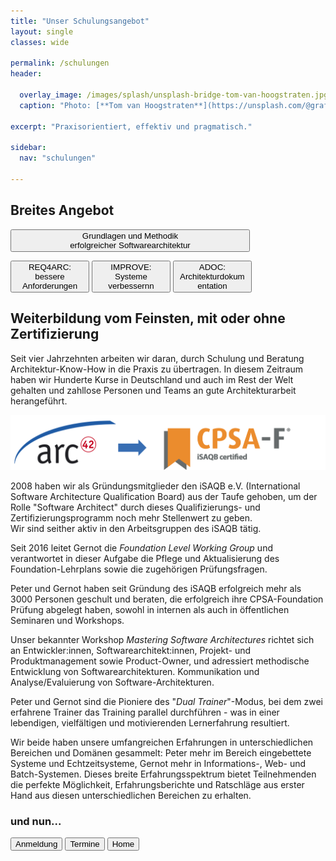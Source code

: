 ```yaml
---
title: "Unser Schulungsangebot"
layout: single
classes: wide

permalink: /schulungen
header:

  overlay_image: /images/splash/unsplash-bridge-tom-van-hoogstraten.jpg
  caption: "Photo: [**Tom van Hoogstraten**](https://unsplash.com/@grafish)"

excerpt: "Praxisorientiert, effektiv und pragmatisch."

sidebar:
  nav: "schulungen"

---
```



## Breites Angebot

<a href="info-msa"><button class="button buttonMSA" style="width:76%;">
Grundlagen und Methodik<br/>erfolgreicher Softwarearchitektur</button></a>

<p/>
<a href="info-req4arc"><button class="button buttonReq4Arc" style="width:25%;">
REQ4ARC: <br/>bessere Anforderungen</button></a>
<a href="info-req4arc"><button class="button buttonImprove" style="width:25%;">
IMPROVE: <br/>Systeme verbessernn</button></a>
<a href="info-req4arc"><button class="button buttonAdoc" style="width:25%;">
ADOC: <br/>Architekturdokumentation</button></a>



## Weiterbildung vom Feinsten, mit oder ohne Zertifizierung

Seit vier Jahrzehnten arbeiten wir daran, durch Schulung und Beratung Architektur-Know-How in die Praxis zu übertragen. In diesem Zeitraum haben wir Hunderte Kurse in Deutschland und auch im Rest der Welt gehalten und zahllose Personen und Teams an gute Architekturarbeit herangeführt. 

![](/images/arc42-learn-cpsaf.png)

2008 haben wir als Gründungsmitglieder den iSAQB e.V. (International Software Architecture Qualification Board) aus der Taufe gehoben, um der Rolle "Software Architect" durch dieses Qualifizierungs- und Zertifizierungsprogramm noch mehr Stellenwert zu geben.  
Wir sind seither aktiv in den Arbeitsgruppen des iSAQB tätig.

Seit 2016 leitet Gernot die _Foundation Level Working Group_ und verantwortet in dieser Aufgabe die Pflege und Aktualisierung des Foundation-Lehrplans
sowie die zugehörigen Prüfungsfragen.

Peter und Gernot haben seit Gründung des iSAQB erfolgreich mehr als 3000 Personen geschult und beraten, die erfolgreich ihre CPSA-Foundation Prüfung abgelegt haben,
sowohl in internen als auch in öffentlichen Seminaren und Workshops.

Unser bekannter Workshop _Mastering Software Architectures_ richtet sich an Entwickler:innen, Softwarearchitekt:innen, Projekt- und Produktmanagement sowie Product-Owner,
und adressiert methodische Entwicklung von Softwarearchitekturen. 
Kommunikation und Analyse/Evaluierung von Software-Architekturen.

Peter und Gernot sind die Pioniere des "_Dual Trainer_"-Modus, bei dem zwei erfahrene Trainer das Training parallel durchführen - 
was in einer lebendigen, vielfältigen und motivierenden Lernerfahrung resultiert. 

Wir beide haben unsere umfangreichen Erfahrungen in unterschiedlichen Bereichen und Domänen gesammelt:
Peter mehr im Bereich eingebettete Systeme und Echtzeitsysteme, Gernot mehr in Informations-, Web- und Batch-Systemen.
Dieses breite Erfahrungsspektrum bietet Teilnehmenden die perfekte Möglichkeit, Erfahrungsberichte und Ratschläge aus erster Hand aus diesen unterschiedlichen Bereichen zu erhalten.


 ### und nun...

<a href="anmeldung"><button class="button buttonAnmeldung">Anmeldung</button></a>
<a href="termine"><button class="button buttonRoyalBlue">Termine</button></a>
<a href="/"><button class="button buttonHome">Home</button></a>

